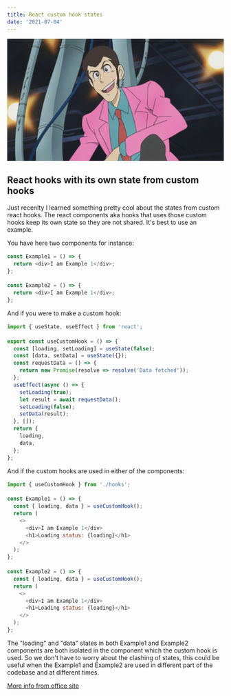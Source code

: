 ```yaml
---
title: React custom hook states
date: '2021-07-04'
---
```


![third](./lupin3rd.jpg)

## React hooks with its own state from custom hooks

Just recenlty I learned something pretty cool about the states from custom react hooks. The react components aka hooks that uses those custom hooks keep its own state so they are not shared. It's best to use an example.

You have here two components for instance:

```javascript
const Example1 = () => {
  return <div>I am Example 1</div>;
};

const Example2 = () => {
  return <div>I am Example 1</div>;
};
```

And if you were to make a custom hook:

```javascript
import { useState, useEffect } from 'react';

export const useCustomHook = () => {
  const [loading, setLoading] = useState(false);
  const [data, setData] = useState({});
  const requestData = () => {
    return new Promise(resolve => resolve('Data fetched'));
  };
  useEffect(async () => {
    setLoading(true);
    let result = await requestData();
    setLoading(false);
    setData(result);
  }, []);
  return {
    loading,
    data,
  };
};
```

And if the custom hooks are used in either of the components:

```javascript
import { useCustomHook } from './hooks';

const Example1 = () => {
  const { loading, data } = useCustomHook();
  return (
    <>
      <div>I am Example 1</div>
      <h1>Loading status: {loading}</h1>
    </>
  );
};

const Example2 = () => {
  const { loading, data } = useCustomHook();
  return (
    <>
      <div>I am Example 1</div>
      <h1>Loading status: {loading}</h1>
    </>
  );
};
```

The "loading" and "data" states in both Example1 and Example2 components are both isolated in the component which the custom hook is used. So we don't have to worry about the clashing of states, this could be useful when the Example1 and Example2 are used in different part of the codebase and at different times.

[More info from office site](https://reactjs.org/docs/hooks-custom.html)
